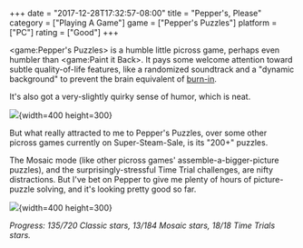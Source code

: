 +++
date = "2017-12-28T17:32:57-08:00"
title = "Pepper's, Please"
category = ["Playing A Game"]
game = ["Pepper's Puzzles"]
platform = ["PC"]
rating = ["Good"]
+++

<game:Pepper's Puzzles> is a humble little picross game, perhaps even humbler than <game:Paint it Back>.  It pays some welcome attention toward subtle quality-of-life features, like a randomized soundtrack and a "dynamic background" to prevent the brain equivalent of <a href="https://en.wikipedia.org/wiki/Screen_burn-in">burn-in</a>.

It's also got a very-slightly quirky sense of humor, which is neat.

![]($SiteBaseURL$pepperspuzzles_beerbear.jpg){width=400 height=300}

But what really attracted to me to Pepper's Puzzles, over some other picross games currently on Super-Steam-Sale, is its "200+" puzzles.

The Mosaic mode (like other picross games' assemble-a-bigger-picture puzzles), and the surprisingly-stressful Time Trial challenges, are nifty distractions.  But I've bet on Pepper to give me plenty of hours of picture-puzzle solving, and it's looking pretty good so far.

![]($SiteBaseURL$pepperspuzzles_potatoesinlove.jpg){width=400 height=300}

<i>Progress: 135/720 Classic stars, 13/184 Mosaic stars, 18/18 Time Trials stars.</i>
